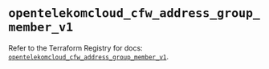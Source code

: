 # `opentelekomcloud_cfw_address_group_member_v1`

Refer to the Terraform Registry for docs: [`opentelekomcloud_cfw_address_group_member_v1`](https://registry.terraform.io/providers/opentelekomcloud/opentelekomcloud/1.36.38/docs/resources/cfw_address_group_member_v1).
